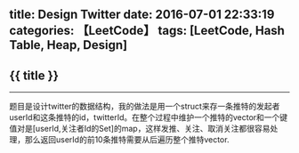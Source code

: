 title: Design Twitter
date: 2016-07-01 22:33:19
categories: 【LeetCode】
tags: [LeetCode, Hash Table, Heap, Design]
---
## {{ title }} ##

---

题目是设计twitter的数据结构，我的做法是用一个struct来存一条推特的发起者userId和这条推特的id，twitterId。在整个过程中维护一个推特的vector和一个键值对是[userId,关注者Id的Set]的map，这样发推、关注、取消关注都很容易处理，那么返回userId的前10条推特需要从后遍历整个推特vector.